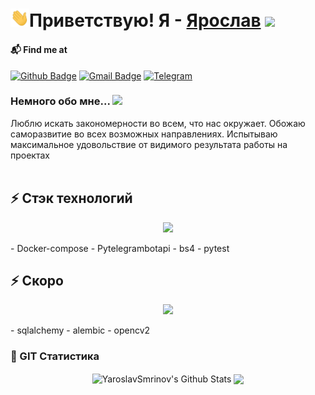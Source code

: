 <h1> <img src="https://raw.githubusercontent.com/ABSphreak/ABSphreak/master/gifs/Hi.gif" width="30px">Приветствую! Я - <a href="https://github.com/YaroslavSmrinov">Ярослав</a> <img src="https://emojis.slackmojis.com/emojis/images/1531849430/4246/blob-sunglasses.gif?1531849430" width="30px"></h1>
</h1>

#### 📬 Find me at
[![Github Badge](https://img.shields.io/badge/-Github-black?style=flat-square&logo=github&link=https://github.com/YaroslavSmrinov)](https://github.com/YaroslavSmrinov/YaroslavSmrinov) 
[![Gmail Badge](https://img.shields.io/badge/-Gmail-d14836?style=flat-square&logo=Gmail&logoColor=white&link=mailto:yar_smir@mail.ru)](mailto:yar_smir@mail.ru)
[![Telegram](https://img.shields.io/badge/telegram-1DA1F2.svg?style=for-the-badge&logo=telegram&logoColor=ffffff)](https://t.me/irs_sm)


### Немного обо мне...  <img src="https://media.giphy.com/media/VgCDAzcKvsR6OM0uWg/giphy.gif" width="50"> 
Люблю искать закономерности во всем, что нас окружает. Обожаю саморазвитие во всех возможных направлениях. Испытываю максимальное удовольствие от видимого результата работы на проектах <br/><br/>




## ⚡️ Стэк технологий

<p align="center">
  <a href="https://skillicons.dev">
    <img src="https://skillicons.dev/icons?i=git, py, django, docker, postgres, html, sqlite" />
  </a>
</p>
- Docker-compose
- Pytelegrambotapi
- bs4
- pytest

## ⚡️ Скоро

<p align="center">
  <a href="https://skillicons.dev">
    <img src="https://skillicons.dev/icons?i=flask, fastapi" />
  </a>
</p>
- sqlalchemy
- alembic
- opencv2

### 🚀 GIT Статистика
<p align="center">
<img align="center" src="https://github-readme-stats.vercel.app/api?username=YaroslavSmrinov&show_icons=true&line_height=21&theme=react" alt="YaroslavSmrinov's Github Stats" />
<img align="center" src="https://github-readme-stats.vercel.app/api/top-langs/?username=YaroslavSmrinov&theme=react&line_height=27&layout=compact" />
</p>
